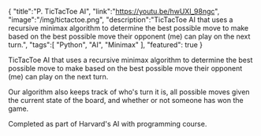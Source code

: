 {
    "title":"P. TicTacToe AI",
    "link":"https://youtu.be/hwUXl_98ngc",
    "image":"/img/tictactoe.png",
    "description":"TicTacToe AI that uses a recursive minimax algorithm to determine the best possible move to make based on the best possible move their opponent (me) can play on the next turn.",
    "tags":[
          "Python",
          "AI",
          "Minimax"
        ],
    "featured": true
}

TicTacToe AI that uses a recursive minimax algorithm to determine the best possible move to make based on the best possible move their opponent (me) can play on the next turn.

Our algorithm also keeps track of who's turn it is, all possible moves given the current state of the board, and whether or not someone has won the game. 

Completed as part of Harvard's AI with programming course. 